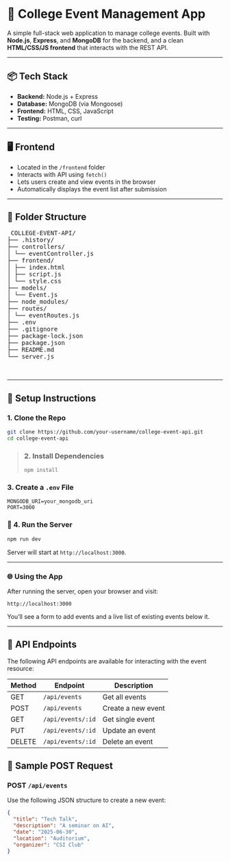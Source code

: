 # 📘 College Event Management App

A simple full-stack web application to manage college events. Built with **Node.js**, **Express**, and **MongoDB** for the backend, and a clean **HTML/CSS/JS frontend** that interacts with the REST API.

---

## 📦 Tech Stack

- **Backend:** Node.js + Express  
- **Database:** MongoDB (via Mongoose)  
- **Frontend:** HTML, CSS, JavaScript  
- **Testing:** Postman, curl

---

## 🖥️ Frontend

- Located in the `/frontend` folder  
- Interacts with API using `fetch()`  
- Lets users create and view events in the browser  
- Automatically displays the event list after submission

---


## 📁 Folder Structure

<pre> COLLEGE-EVENT-API/
├── .history/
├── controllers/
│ └── eventController.js
├── frontend/
│ ├── index.html
│ ├── script.js
│ └── style.css
├── models/
│ └── Event.js
├── node_modules/
├── routes/
│ └── eventRoutes.js
├── .env
├── .gitignore
├── package-lock.json
├── package.json
├── README.md
└── server.js

 </pre>

---

## 🚀 Setup Instructions

### 1. Clone the Repo

```bash
git clone https://github.com/your-username/college-event-api.git
cd college-event-api
```
> ### 2. Install Dependencies  
> ```
> npm install

### 3. Create a `.env` File

```env
MONGODB_URI=your_mongodb_uri
PORT=3000
```
### 🚀 4. Run the Server


```bash
npm run dev
```
Server will start at `http://localhost:3000`.

---


### 🌐 Using the App

After running the server, open your browser and visit:
```
http://localhost:3000
```
You’ll see a form to add events and a live list of existing events below it.

---


## 🔌 API Endpoints

The following API endpoints are available for interacting with the event resource:

| Method | Endpoint           | Description         |
|--------|--------------------|---------------------|
| GET    | `/api/events`      | Get all events      |
| POST   | `/api/events`      | Create a new event  |
| GET    | `/api/events/:id`  | Get single event    |
| PUT    | `/api/events/:id`  | Update an event     |
| DELETE | `/api/events/:id`  | Delete an event     |


## 📨 Sample POST Request

### POST `/api/events`

Use the following JSON structure to create a new event:

```json
{
  "title": "Tech Talk",
  "description": "A seminar on AI",
  "date": "2025-06-30",
  "location": "Auditorium",
  "organizer": "CSI Club"
}
